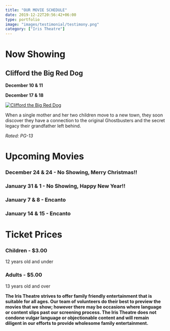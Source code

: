 ```yaml
---
title: "OUR MOVIE SCHEDULE"
date: 2019-12-22T20:56:42+06:00
type: portfolio
image: "images/testimonial/testimony.png"
category: ["Iris Theatre"]
---
```


# Now Showing 

## Clifford the Big Red Dog

**December 10 & 11**

**December 17 & 18**

[![Clifford the Big Red Dog](https://img.youtube.com/vi/ahZFCF--uRY/0.jpg)](https://www.youtube.com/watch?v=ahZFCF--uRY)

When a single mother and her two children move to a new town, they soon discover they have a connection to the original Ghostbusters and the secret legacy their grandfather left behind.

_Rated: PG-13_

# Upcoming Movies

### December 24 & 24 - No Showing, Merry Christmas!!

### January 31 & 1 - No Showing, Happy New Year!!

### January 7 & 8 - Encanto

### January 14 & 15 - Encanto

# Ticket Prices

### Children - $3.00
12 years old and under

### Adults - $5.00 
13 years old and over

**The Iris Theatre strives to offer family friendly entertainment that is suitable for all ages. Our team of volunteers do their best to preview the movies that we show; however there may be occasions where language or content slips past our screening process. The Iris Theatre does not condone vulgar language or objectionable content and will remain diligent in our efforts to provide wholesome family entertainment.**
